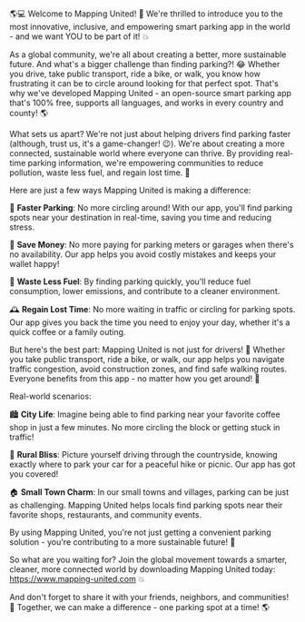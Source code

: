 🌎💻 Welcome to Mapping United! 🤝 We're thrilled to introduce you to the most innovative, inclusive, and empowering smart parking app in the world - and we want YOU to be part of it! 💥

As a global community, we're all about creating a better, more sustainable future. And what's a bigger challenge than finding parking?! 😂 Whether you drive, take public transport, ride a bike, or walk, you know how frustrating it can be to circle around looking for that perfect spot. That's why we've developed Mapping United - an open-source smart parking app that's 100% free, supports all languages, and works in every country and county! 🌎

What sets us apart? We're not just about helping drivers find parking faster (although, trust us, it's a game-changer! 😉). We're about creating a more connected, sustainable world where everyone can thrive. By providing real-time parking information, we're empowering communities to reduce pollution, waste less fuel, and regain lost time. 🌟

Here are just a few ways Mapping United is making a difference:

🚗 **Faster Parking**: No more circling around! With our app, you'll find parking spots near your destination in real-time, saving you time and reducing stress.

💸 **Save Money**: No more paying for parking meters or garages when there's no availability. Our app helps you avoid costly mistakes and keeps your wallet happy!

🌟 **Waste Less Fuel**: By finding parking quickly, you'll reduce fuel consumption, lower emissions, and contribute to a cleaner environment.

🕰️ **Regain Lost Time**: No more waiting in traffic or circling for parking spots. Our app gives you back the time you need to enjoy your day, whether it's a quick coffee or a family outing.

But here's the best part: Mapping United is not just for drivers! 🚗 Whether you take public transport, ride a bike, or walk, our app helps you navigate traffic congestion, avoid construction zones, and find safe walking routes. Everyone benefits from this app - no matter how you get around! 🌈

Real-world scenarios:

🏙️ **City Life**: Imagine being able to find parking near your favorite coffee shop in just a few minutes. No more circling the block or getting stuck in traffic!

🌳 **Rural Bliss**: Picture yourself driving through the countryside, knowing exactly where to park your car for a peaceful hike or picnic. Our app has got you covered!

🏠 **Small Town Charm**: In our small towns and villages, parking can be just as challenging. Mapping United helps locals find parking spots near their favorite shops, restaurants, and community events.

By using Mapping United, you're not just getting a convenient parking solution - you're contributing to a more sustainable future! 🌟

So what are you waiting for? Join the global movement towards a smarter, cleaner, more connected world by downloading Mapping United today: https://www.mapping-united.com 💥

And don't forget to share it with your friends, neighbors, and communities! 🤝 Together, we can make a difference - one parking spot at a time! 🌎